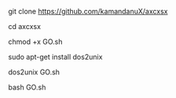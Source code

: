 git clone https://github.com/kamandanuX/axcxsx

cd axcxsx

chmod +x GO.sh

sudo apt-get install dos2unix

dos2unix GO.sh

bash GO.sh
